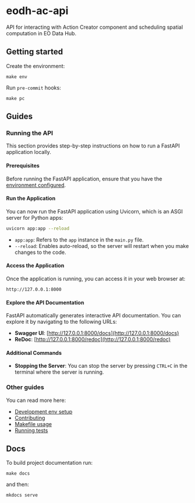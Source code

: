 # eodh-ac-api

API for interacting with Action Creator component and scheduling spatial computation in EO Data Hub.

## Getting started

Create the environment:

```shell
make env
```

Run `pre-commit` hooks:

```shell
make pc
```

## Guides

### Running the API

This section provides step-by-step instructions on how to run a FastAPI application locally.

#### Prerequisites

Before running the FastAPI application, ensure that you have the [environment configured](docs/guides/setup-dev-env.md).

#### Run the Application

You can now run the FastAPI application using Uvicorn, which is an ASGI server for Python apps:

```bash
uvicorn app:app --reload
```

- `app:app`: Refers to the `app` instance in the `main.py` file.
- `--reload`: Enables auto-reload, so the server will restart when you make changes to the code.

#### Access the Application

Once the application is running, you can access it in your web browser at:

```
http://127.0.0.1:8000
```

#### Explore the API Documentation

FastAPI automatically generates interactive API documentation. You can explore it by navigating to the following URLs:

- **Swagger UI**: [http://127.0.0.1:8000/docs](http://127.0.0.1:8000/docs)
- **ReDoc**: [http://127.0.0.1:8000/redoc](http://127.0.0.1:8000/redoc)

#### Additional Commands

- **Stopping the Server**: You can stop the server by pressing `CTRL+C` in the terminal where the server is running.

### Other guides

You can read more here:

- [Development env setup](docs/guides/setup-dev-env.md)
- [Contributing](docs/guides/contributing.md)
- [Makefile usage](docs/guides/makefile-usage.md)
- [Running tests](docs/guides/tests.md)

## Docs

To build project documentation run:

```shell
make docs
```

and then:

```shell
mkdocs serve
```

